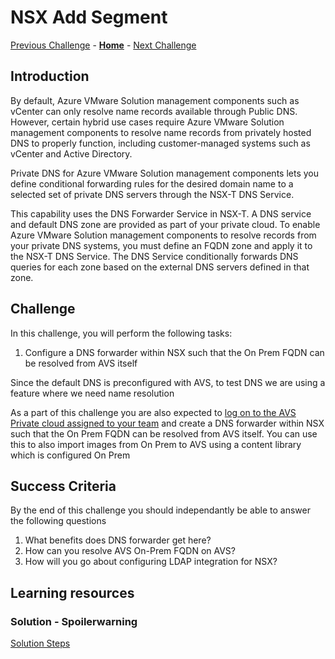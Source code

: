 # NSX Add Segment

[Previous Challenge](./02-NSX-Add-Segment.md) - **[Home](../Readme.md)** - [Next Challenge](./04-HCX-Manager-Appliance.md)

## Introduction

By default, Azure VMware Solution management components such as vCenter can only resolve name records available through Public DNS. However, certain hybrid use cases require Azure VMware Solution management components to resolve name records from privately hosted DNS to properly function, including customer-managed systems such as vCenter and Active Directory.

Private DNS for Azure VMware Solution management components lets you define conditional forwarding rules for the desired domain name to a selected set of private DNS servers through the NSX-T DNS Service.

This capability uses the DNS Forwarder Service in NSX-T. A DNS service and default DNS zone are provided as part of your private cloud. To enable Azure VMware Solution management components to resolve records from your private DNS systems, you must define an FQDN zone and apply it to the NSX-T DNS Service. The DNS Service conditionally forwards DNS queries for each zone based on the external DNS servers defined in that zone.

## Challenge 

In this challenge, you will perform the following tasks:

1.	Configure a DNS forwarder within NSX such that the On Prem FQDN can be resolved from AVS itself

Since the default DNS is preconfigured with AVS, to test DNS we are using a feature where we need name resolution

As a part of this challenge you are also expected to <u>log on to the AVS Private cloud assigned to your team</u> and create a DNS forwarder within NSX such that the On Prem FQDN can be resolved from AVS itself. You can use this to also import images from On Prem to AVS using a content library which is configured On Prem

## Success Criteria

By the end of this challenge you should independantly be able to answer the following questions

1. What benefits does DNS forwarder get here?
2. How can you resolve AVS On-Prem FQDN on AVS?
3. How will you go about configuring LDAP integration for NSX? 

## Learning resources

### Solution - Spoilerwarning

[Solution Steps](../Solutionguide/03-NSX-Add-DNS-Forwarder.md)